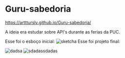 # Guru-sabedoria
https://arttturslv.github.io/Guru-sabedoria/

A ideia era estudar sobre API's durante as ferias da PUC.

Esse foi o esboço inicial:
![sketcha](https://user-images.githubusercontent.com/115251355/209588150-15aadb78-3ddd-48ca-a8a0-590f7718253a.png)
Esse foi projeto final:

![dadsa](https://user-images.githubusercontent.com/115251355/209588168-088f4363-e527-4587-b868-efa8fc015f2d.PNG)
![sdadassdadas](https://user-images.githubusercontent.com/115251355/209588169-5cfb94b6-6dbf-4e6f-8bc8-ba63435a214d.PNG)
